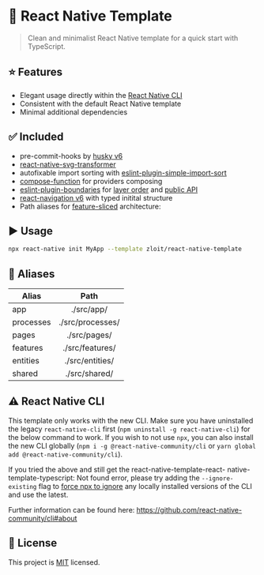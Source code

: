 # :space_invader: React Native Template

> Clean and minimalist React Native template for a quick start with TypeScript.

## :star: Features

- Elegant usage directly within the [React Native CLI](https://github.com/react-native-community/cli)
- Consistent with the default React Native template
- Minimal additional dependencies
## :white_check_mark: Included

- pre-commit-hooks by [husky v6](https://typicode.github.io/husky/)
- [react-native-svg-transformer](https://github.com/kristerkari/react-native-svg-transformer)
- autofixable import sorting with [eslint-plugin-simple-import-sort](https://github.com/lydell/eslint-plugin-simple-import-sort)
- [compose-function](https://www.npmjs.com/package/compose-function) for providers composing
- [eslint-plugin-boundaries](https://github.com/javierbrea/eslint-plugin-boundaries) for [layer order](https://feature-sliced.design/en/docs/concepts/app-splitting/#layer-order) and [public API](https://feature-sliced.design/en/docs/concepts/public-api)
- [react-navigation v6](https://reactnavigation.org/docs/hello-react-navigation/) with typed initital structure
- Path aliases for [feature-sliced](https://feature-sliced.design/) architecture:

## ▶️ Usage

```sh
npx react-native init MyApp --template zloit/react-native-template
```

## 📘 Aliases

| Alias     | Path            |
| --------- |:---------------:|
| app      | ./src/app/      |
| processes| ./src/processes/|
| pages    | ./src/pages/    |
| features | ./src/features/ |
| entities | ./src/entities/ |
| shared   | ./src/shared/   |

## :warning: React Native CLI

This template only works with the new CLI. Make sure you have uninstalled the legacy `react-native-cli` first (`npm uninstall -g react-native-cli`) for the below command to work. If you wish to not use `npx`, you can also install the new CLI globally (`npm i -g @react-native-community/cli` or `yarn global add @react-native-community/cli`).

If you tried the above and still get the react-native-template-react- native-template-typescript: Not found error, please try adding the `--ignore-existing` flag to [force npx to ignore](https://github.com/npm/npx#description) any locally installed versions of the CLI and use the latest.

Further information can be found here: https://github.com/react-native-community/cli#about

## :bookmark: License

This project is [MIT](LICENSE) licensed.
